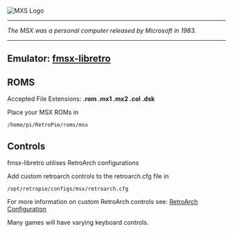 ![MXS Logo](http://img2.wikia.nocookie.net/__cb20140910173906/logopedia/images/0/01/857859msx.logo.png)
***
_The MSX was a personal computer released by Microsoft in 1983._

***
## Emulator: [fmsx-libretro](https://github.com/libretro/fmsx-libretro)

## ROMS
Accepted File Extensions: **.rom .mx1 .mx2 .col .dsk**

Place your MSX ROMs in
```
/home/pi/RetroPie/roms/msx
```

## Controls
 
fmsx-libretro utilises RetroArch configurations

Add custom retroarch controls to the retroarch.cfg file in

```
/opt/retropie/configs/msx/retroarch.cfg
```
For more information on custom RetroArch controls see: [RetroArch Configuration](https://github.com/petrockblog/RetroPie-Setup/wiki/RetroArch-Configuration)

Many games will have varying keyboard controls.